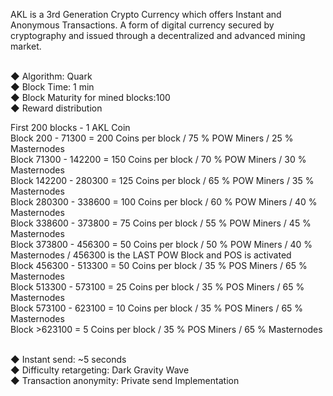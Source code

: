 AKL is a 3rd Generation Crypto Currency which offers Instant and Anonymous Transactions. A form of digital currency secured by cryptography and issued through a decentralized and advanced mining market.<Br><br>

◆  Algorithm: Quark<br>
◆  Block Time: 1 min<br>
◆  Block Maturity for mined blocks:100<br>
◆  Reward distribution<br>

First 200 blocks - 1 AKL Coin<br>
Block 200 - 71300 = 200 Coins per block / 75 % POW Miners / 25 % Masternodes<br>
Block 71300 - 142200 = 150 Coins per block / 70 % POW Miners / 30 % Masternodes<br>
Block 142200 - 280300 = 125 Coins per block / 65 % POW Miners / 35 % Masternodes<br>
Block 280300 - 338600 = 100 Coins per block / 60 % POW Miners / 40 % Masternodes<br>
Block 338600 - 373800 = 75 Coins per block / 55 % POW Miners / 45 % Masternodes<br>
Block 373800 - 456300 = 50 Coins per block / 50 % POW Miners / 40 % Masternodes / 456300 is the LAST POW Block and POS is activated<br>
Block 456300 - 513300 = 50 Coins per block / 35 % POS Miners / 65 % Masternodes <br>
Block 513300 - 573100 = 25 Coins per block / 35 % POS Miners / 65 % Masternodes <br>
Block 573100 - 623100 = 10 Coins per block / 35 % POS Miners / 65 % Masternodes <br>
Block >623100 = 5 Coins per block / 35 % POS Miners / 65 % Masternodes <br><br>

◆  Instant send: ~5 seconds<br>
◆  Difficulty retargeting: Dark Gravity Wave<br>
◆  Transaction anonymity: Private send Implementation<br>

